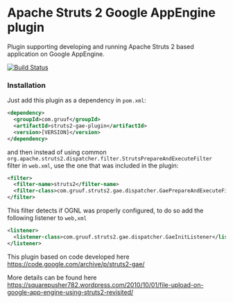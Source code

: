 # Apache Struts 2 Google AppEngine plugin

Plugin supporting developing and running Apache Struts 2 based application on Google AppEngine.

[![Build Status](https://travis-ci.org/lukaszlenart/struts2-gea-plugin.svg?branch=master)](https://travis-ci.org/lukaszlenart/struts2-gea-plugin)

### Installation

Just add this plugin as a dependency in `pom.xml`:

```xml
<dependency>
  <groupId>com.gruuf</groupId>
  <artifactId>struts2-gae-plugin</artifactId>
  <version>[VERSION]</version>
</dependency>
```

and then instead of using common `org.apache.struts2.dispatcher.filter.StrutsPrepareAndExecuteFilter` filter in `web.xml`,
use the one that was included in the plugin:

```xml
<filter>
  <filter-name>struts2</filter-name>
  <filter-class>com.gruuf.struts2.gae.dispatcher.GaePrepareAndExecuteFilter</filter-class>
</filter>
```

This filter detects if OGNL was properly configured, to do so add the following listener to `web,xml`

```xml
<listener>
  <listener-class>com.gruuf.struts2.gae.dispatcher.GaeInitListener</listener-class>
</listener>
```

This plugin based on code developed here https://code.google.com/archive/p/struts2-gae/

More details can be found here https://squarepusher782.wordpress.com/2010/10/01/file-upload-on-google-app-engine-using-struts2-revisited/
